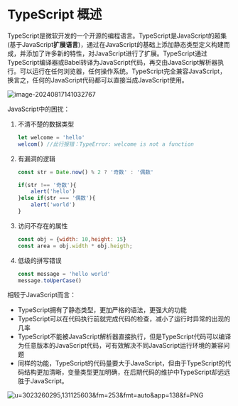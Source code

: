 # TypeScript 概述

TypeScript是微软开发的一个开源的编程语言。TypeScript是JavaScript的超集(基于JavaScript**扩展语言**)，通过在JavaScript的基础上添加静态类型定义构建而成，并添加了许多新的特性，对JavaScript进行了扩展。TypeScript通过TypeScript编译器或Babel转译为JavaScript代码，再交由JavaScript解析器执行。可以运行在任何浏览器，任何操作系统。TypeScript完全兼容JavaScript，换言之，任何的JavaScript代码都可以直接当成JavaScript使用。

![image-20240817141032767](https://cdn.jsdelivr.net/gh/letengzz/tc2/img202408171443537.png)

JavaScript中的困扰：

1. 不清不楚的数据类型

   ```js
   let welcome = 'hello'
   welcom() //此行报错：TypeError: welcome is not a function
   ```

2. 有漏洞的逻辑

   ```js
   const str = Date.now() % 2 ? '奇数' : '偶数'
   
   if(str !== '奇数'){
       alert('hello')
   }else if(str === '偶数'){
       alert('world')
   }
   ```

3. 访问不存在的属性

   ```js
   const obj = {width: 10,height: 15}
   const area = obj.width * obj.heigth;
   ```

4. 低级的拼写错误

   ```javascript
   const message = 'hello world'
   message.toUperCase()
   ```

相较于JavaScript而言：

- TypeScript拥有了静态类型，更加严格的语法，更强大的功能
- TypeScript可以在代码执行前就完成代码的检查，减小了运行时异常的出现的几率
- TypeScript不能被JavaScript解析器直接执行，但是TypeScript代码可以编译为任意版本的JavaScript代码，可有效解决不同JavaScript运行环境的兼容问题
- 同样的功能，TypeScript的代码量要大于JavaScript，但由于TypeScript的代码结构更加清晰，变量类型更加明确，在后期代码的维护中TypeScript却远远胜于JavaScript。

![u=3023260295,131125603&fm=253&fmt=auto&app=138&f=PNG](https://cdn.jsdelivr.net/gh/letengzz/tc2@main/img202406081213688.webp)
